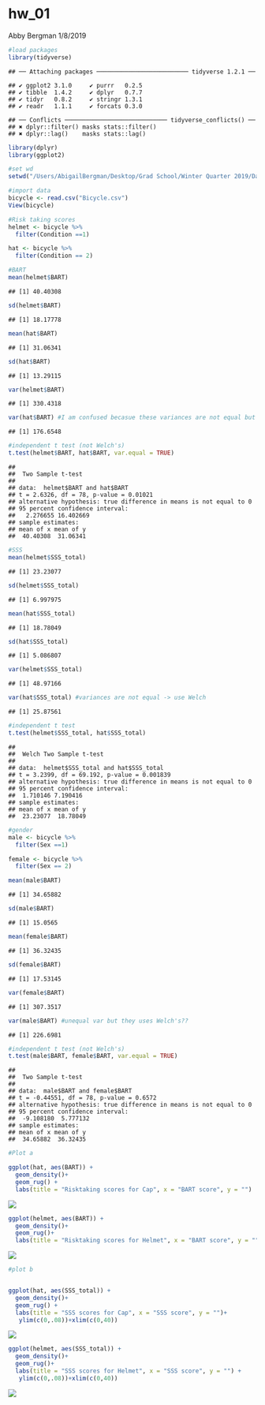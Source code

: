 hw\_01
================
Abby Bergman
1/8/2019

``` r
#load packages
library(tidyverse)
```

    ## ── Attaching packages ────────────────────────── tidyverse 1.2.1 ──

    ## ✔ ggplot2 3.1.0     ✔ purrr   0.2.5
    ## ✔ tibble  1.4.2     ✔ dplyr   0.7.7
    ## ✔ tidyr   0.8.2     ✔ stringr 1.3.1
    ## ✔ readr   1.1.1     ✔ forcats 0.3.0

    ## ── Conflicts ───────────────────────────── tidyverse_conflicts() ──
    ## ✖ dplyr::filter() masks stats::filter()
    ## ✖ dplyr::lag()    masks stats::lag()

``` r
library(dplyr)
library(ggplot2)
```

``` r
#set wd
setwd("/Users/AbigailBergman/Desktop/Grad School/Winter Quarter 2019/Data Science/datascience_repo/week_01/hw_01")

#import data
bicycle <- read.csv("Bicycle.csv")
View(bicycle)
```

``` r
#Risk taking scores
helmet <- bicycle %>%
  filter(Condition ==1)

hat <- bicycle %>%
  filter(Condition == 2)

#BART
mean(helmet$BART)
```

    ## [1] 40.40308

``` r
sd(helmet$BART)
```

    ## [1] 18.17778

``` r
mean(hat$BART)  
```

    ## [1] 31.06341

``` r
sd(hat$BART)
```

    ## [1] 13.29115

``` r
var(helmet$BART)
```

    ## [1] 330.4318

``` r
var(hat$BART) #I am confused becasue these variances are not equal but the researchers assumed equal var?
```

    ## [1] 176.6548

``` r
#independent t test (not Welch's)
t.test(helmet$BART, hat$BART, var.equal = TRUE)
```

    ## 
    ##  Two Sample t-test
    ## 
    ## data:  helmet$BART and hat$BART
    ## t = 2.6326, df = 78, p-value = 0.01021
    ## alternative hypothesis: true difference in means is not equal to 0
    ## 95 percent confidence interval:
    ##   2.276655 16.402669
    ## sample estimates:
    ## mean of x mean of y 
    ##  40.40308  31.06341

``` r
#SSS
mean(helmet$SSS_total)
```

    ## [1] 23.23077

``` r
sd(helmet$SSS_total)
```

    ## [1] 6.997975

``` r
mean(hat$SSS_total)
```

    ## [1] 18.78049

``` r
sd(hat$SSS_total)
```

    ## [1] 5.086807

``` r
var(helmet$SSS_total)
```

    ## [1] 48.97166

``` r
var(hat$SSS_total) #variances are not equal -> use Welch
```

    ## [1] 25.87561

``` r
#independent t test
t.test(helmet$SSS_total, hat$SSS_total)
```

    ## 
    ##  Welch Two Sample t-test
    ## 
    ## data:  helmet$SSS_total and hat$SSS_total
    ## t = 3.2399, df = 69.192, p-value = 0.001839
    ## alternative hypothesis: true difference in means is not equal to 0
    ## 95 percent confidence interval:
    ##  1.710146 7.190416
    ## sample estimates:
    ## mean of x mean of y 
    ##  23.23077  18.78049

``` r
#gender
male <- bicycle %>%
  filter(Sex ==1)

female <- bicycle %>%
  filter(Sex == 2)

mean(male$BART)
```

    ## [1] 34.65882

``` r
sd(male$BART)
```

    ## [1] 15.0565

``` r
mean(female$BART)  
```

    ## [1] 36.32435

``` r
sd(female$BART)
```

    ## [1] 17.53145

``` r
var(female$BART)
```

    ## [1] 307.3517

``` r
var(male$BART) #unequal var but they uses Welch's??
```

    ## [1] 226.6981

``` r
#independent t test (not Welch's)
t.test(male$BART, female$BART, var.equal = TRUE)
```

    ## 
    ##  Two Sample t-test
    ## 
    ## data:  male$BART and female$BART
    ## t = -0.44551, df = 78, p-value = 0.6572
    ## alternative hypothesis: true difference in means is not equal to 0
    ## 95 percent confidence interval:
    ##  -9.108180  5.777132
    ## sample estimates:
    ## mean of x mean of y 
    ##  34.65882  36.32435

``` r
#Plot a

ggplot(hat, aes(BART)) +
  geom_density()+
  geom_rug() +
  labs(title = "Risktaking scores for Cap", x = "BART score", y = "")
```

![](hw_01_files/figure-markdown_github/unnamed-chunk-6-1.png)

``` r
ggplot(helmet, aes(BART)) +
  geom_density()+
  geom_rug()+
  labs(title = "Risktaking scores for Helmet", x = "BART score", y = "")
```

![](hw_01_files/figure-markdown_github/unnamed-chunk-6-2.png)

``` r
#plot b


ggplot(hat, aes(SSS_total)) +
  geom_density()+
  geom_rug() +
  labs(title = "SSS scores for Cap", x = "SSS score", y = "")+
   ylim(c(0,.08))+xlim(c(0,40))
```

![](hw_01_files/figure-markdown_github/unnamed-chunk-7-1.png)

``` r
ggplot(helmet, aes(SSS_total)) +
  geom_density()+
  geom_rug()+
  labs(title = "SSS scores for Helmet", x = "SSS score", y = "") +
   ylim(c(0,.08))+xlim(c(0,40))
```

![](hw_01_files/figure-markdown_github/unnamed-chunk-7-2.png)
